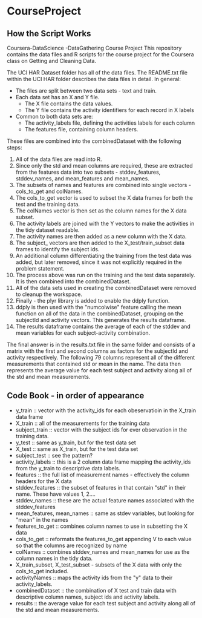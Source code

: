 # CourseProject
## How the Script Works
Coursera-DataScience -DataGathering Course Project
This repository contains the data files and R scripts for the course project for the Coursera class on Getting and Cleaning Data.

The UCI HAR Dataset folder has all of the data files. The README.txt file within the UCI HAR folder describes the data files in detail.  In general:
* The files are split between two data sets - text and train.  
* Each data set has an X and Y file.  
	* The X file contains the data values.
	* The Y file contains the activity identifiers for each record in X labels
* Common to both data sets are:
	* The activity_labels file, defining the activities labels for each column
	* The features file, containing column headers.

These files are combined into the combinedDataset with the following steps:
<ol>
	<li> All of the data files are read into R.</li>
	<li> Since only the std and mean columns are required, these are extracted from the features data into two subsets - stddev_features, stddev_names, and mean_features and mean_names. </li>
	<li> The subsets of names and features are combined into single vectors - cols_to_get and colNames.</li>
	<li> The cols_to_get vector is used to subset the X data frames for both the test and the training data.</li>
	<li> The colNames vector is then set as the column names for the X data subset.</li>
	<li> The activity labels are joined with the Y vectors to make the activities in the tidy dataset readable.</li>
	<li> The activity names are then added as a new column with the X data.</li>
	<li> The subject_ vectors are then added to the X_test/train_subset data frames to identify the subject ids.</li>
	<li> An additional column differentiating the training from the test data was added, but later removed, since it was not explicitly required in the problem statement.</li>
	<li> The process above was run on the training and the test data separately.  It is then combined into the combinedDataset.</li>
	<li> All of the data sets used in creating the combinedDataset were removed to cleanup the workspace.</li>
	<li> Finally - the plyr library is added to enable the ddply function.</li>
	<li> ddply is then used with the "numcolwise" feature calling the mean function on all of the data in the combinedDataset, grouping on the subjectId and activity vectors.  This generates the results dataframe.</li>
	<li> The results dataframe contains the average of each of the stddev and mean variables for each subject-activity combination.</li>
</ol>

The final answer is in the results.txt file in the same folder and consists of a matrix with the first and second columns as factors for the subjectId and activity respectively.  The following 79 columns represent all of the different measurements that contained std or mean in the name.  The data then represents the average value for each test subject and activity along all of the std and mean measurements.

## Code Book - in order of appearance
* y_train :: vector with the activity_ids for each obeservatioin in the X_train data frame
* X_train :: all of the measurements for the training data
* subject_train :: vector with the subject ids for ever observation in the training data.
* y_test :: same as y_train, but for the test data set
* X_test :: same as X_train, but for the test data set
* subject_test :: see the pattern?
* activity_labels :: this is a 2 column data frame mapping the activity_ids from the y_train to descriptive data labels.
* features :: the full list of measurement names - effectively the column headers for the X data
* stddev_features :: the subset of features in that contain "std" in their name.  These have values 1, 2....
* stddev_names :: these are the actual feature names associated with the stddev_features
* mean_features, mean_names :: same as stdev variables, but looking for "mean" in the names
* features_to_get :: combines column names to use in subsetting the X data
* cols_to_get :: reformats the features_to_get appending V to each value so that the columns are recognized by name
* colNames :: combines stddev_names and mean_names for use as the column names in the tidy data.
* X_train_subset, X_test_subset - subsets of the X data with only the cols_to_get included.
* activityNames :: maps the activity ids from the "y" data to their activity_labels.
* combinedDataset :: the combination of X test and train data with descriptive column names, subject ids and activity labels.
* results ::  the average value for each test subject and activity along all of the std and mean measurements.
